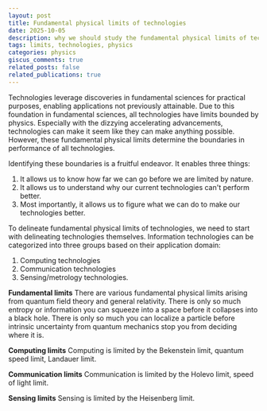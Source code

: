 ```yaml
---
layout: post
title: Fundamental physical limits of technologies
date: 2025-10-05
description: why we should study the fundamental physical limits of technologies
tags: limits, technologies, physics
categories: physics
giscus_comments: true
related_posts: false
related_publications: true
---
```


Technologies leverage discoveries in fundamental sciences for practical purposes, enabling applications not previously attainable. Due to this foundation in fundamental sciences, all technologies have limits bounded by physics. Especially with the dizzying accelerating advancements, technologies can make it seem like they can make anything possible. However, these fundamental physical limits determine the boundaries in performance of all technologies.

Identifying these boundaries is a fruitful endeavor. It enables three things:
1. It allows us to know how far we can go before we are limited by nature.
2. It allows us to understand why our current technologies can't perform better.
3. Most importantly, it allows us to figure what we can do to make our technologies better.

To delineate fundamental physical limits of technologies, we need to start with delineating technologies themselves. Information technologies can be categorized into three groups based on their application domain:
1. Computing technologies
2. Communication technologies
3. Sensing/metrology technologies.

**Fundamental limits**
There are various fundamental physical limits arising from quantum field theory and general relativity. There is only so much entropy or information you can squeeze into a space before it collapses into a black hole. There is only so much you can localize a particle before intrinsic uncertainty from quantum mechanics stop you from deciding where it is.

**Computing limits**
Computing is limited by the Bekenstein limit, quantum speed limit, Landauer limit.

**Communication limits**
Communication is limited by the Holevo limit, speed of light limit.

**Sensing limits**
Sensing is limited by the Heisenberg limit.
